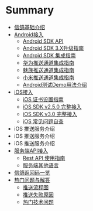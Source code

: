 # Summary

* [信鸽基础介绍](README.md)
* [Android接入](android_access.md)
  * [Android SDK API](android_access/api.md)
  * [Android SDK 3.X升级指南](android_access/upgrade_guide.md)
  * [Android SDK 集成指南](android_access/jcenter.md)
  * [华为推送通道集成指南](android_access/huawei_push.md)
  * [魅族推送通道集成指南](android_access/meizu_push.md)
  * [小米推送通道集成指南](android_access/mi_push.md)
  * [Android测试Demo用法介绍](android_access/testdemo.md)
* [iOS接入](ios_access.md)
  * [iOS 证书设置指南](ios_access/certificate_config.md)
  * [iOS SDK v2.5.0 完整接入](ios_access/api_2.5.0.md)
  * [iOS SDK v3.0 完整接入](ios_access/api_3.0.md)
  * [iOS 常见问题自查](ios_access/ios-chang-jian-wen-ti-zi-cha.md)
* iOS 推送服务介绍
* iOS 推送服务介绍
* iOS 推送服务介绍
* [服务端API接入](server_api.md)
  * [Rest API 使用指南](server_api/rest.md)
  * [服务端其他语言](server_api/other.md)
* [信鸽返回码一览](push_ret_code.md)
* [热门问题与解答](push_faq.md)
  * [推送流程图](push_faq/flow_chart.md)
  * [推送失败原因](push_faq/failure_reason.md)
  * [热门技术问题](push_faq/technical_issues.md)

